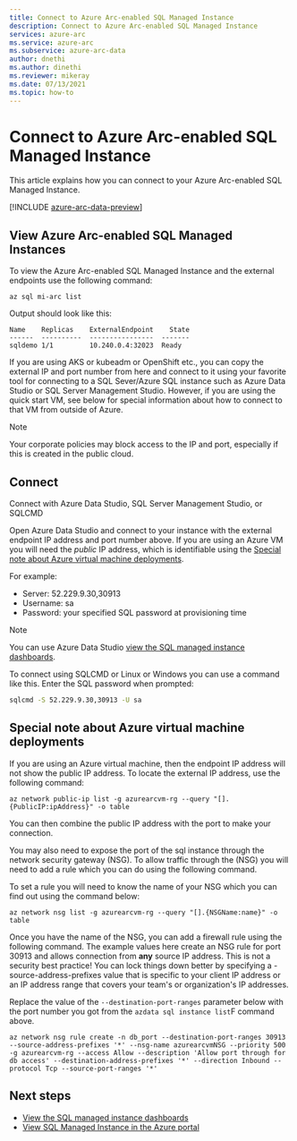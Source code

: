 ```yaml
---
title: Connect to Azure Arc-enabled SQL Managed Instance
description: Connect to Azure Arc-enabled SQL Managed Instance
services: azure-arc
ms.service: azure-arc
ms.subservice: azure-arc-data
author: dnethi
ms.author: dinethi
ms.reviewer: mikeray
ms.date: 07/13/2021
ms.topic: how-to
---
```

# Connect to Azure Arc-enabled SQL Managed Instance

This article explains how you can connect to your Azure Arc-enabled SQL Managed Instance. 

[!INCLUDE [azure-arc-data-preview](../../../includes/azure-arc-data-preview.md)]

## View Azure Arc-enabled SQL Managed Instances

To view the Azure Arc-enabled SQL Managed Instance and the external endpoints use the following command:

```azurecli
az sql mi-arc list
```

Output should look like this:

```console
Name    Replicas    ExternalEndpoint    State
------  ----------  ----------------  -------
sqldemo 1/1         10.240.0.4:32023  Ready
```

If you are using AKS or kubeadm or OpenShift etc., you can copy the external IP and port number from here and connect to it using your favorite tool for connecting to a SQL Sever/Azure SQL instance such as Azure Data Studio or SQL Server Management Studio.  However, if you are using the quick start VM, see below for special information about how to connect to that VM from outside of Azure. 

> [!NOTE]
> Your corporate policies may block access to the IP and port, especially if this is created in the public cloud.

## Connect 

Connect with Azure Data Studio, SQL Server Management Studio, or SQLCMD

Open Azure Data Studio and connect to your instance with the external endpoint IP address and port number above. If you are using an Azure VM you will need the _public_ IP address, which is identifiable using the [Special note about Azure virtual machine deployments](#special-note-about-azure-virtual-machine-deployments).

For example:

- Server: 52.229.9.30,30913
- Username: sa
- Password: your specified SQL password at provisioning time

> [!NOTE]
> You can use Azure Data Studio [view the SQL managed instance dashboards](azure-data-studio-dashboards.md#view-the-sql-managed-instance-dashboards).

To connect using SQLCMD or Linux or Windows you can use a command like this. Enter the SQL password when prompted:

```bash
sqlcmd -S 52.229.9.30,30913 -U sa
```

## Special note about Azure virtual machine deployments

If you are using an Azure virtual machine, then the endpoint IP address will not show the public IP address. To locate the external IP address, use the following command:

```azurecli
az network public-ip list -g azurearcvm-rg --query "[].{PublicIP:ipAddress}" -o table
```

You can then combine the public IP address with the port to make your connection.

You may also need to expose the port of the sql instance through the network security gateway (NSG). To allow traffic through the (NSG) you will need to add a rule which you can do using the following command.

To set a rule you will need to know the name of your NSG which you can find out using the command below:

```azurecli
az network nsg list -g azurearcvm-rg --query "[].{NSGName:name}" -o table
```

Once you have the name of the NSG, you can add a firewall rule using the following command. The example values here create an NSG rule for port 30913 and allows connection from **any** source IP address.  This is not a security best practice!  You can lock things down better by specifying a -source-address-prefixes value that is specific to your client IP address or an IP address range that covers your team's or organization's IP addresses.

Replace the value of the `--destination-port-ranges` parameter below with the port number you got from the `azdata sql instance list`F command above.

```azurecli
az network nsg rule create -n db_port --destination-port-ranges 30913 --source-address-prefixes '*' --nsg-name azurearcvmNSG --priority 500 -g azurearcvm-rg --access Allow --description 'Allow port through for db access' --destination-address-prefixes '*' --direction Inbound --protocol Tcp --source-port-ranges '*'
```

## Next steps

- [View the SQL managed instance dashboards](azure-data-studio-dashboards.md#view-the-sql-managed-instance-dashboards)
- [View SQL Managed Instance in the Azure portal](view-arc-data-services-inventory-in-azure-portal.md)
